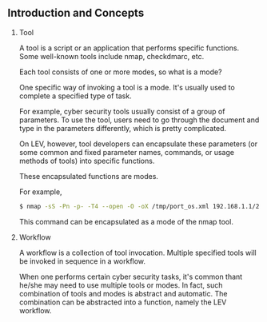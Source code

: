 ## Introduction and Concepts

1. Tool

   A tool is a script or an application that performs specific functions. Some well-known tools include nmap, checkdmarc, etc.

   Each tool consists of one or more modes, so what is a mode?

   One specific way of invoking a tool is a mode. It's usually used to complete a specified type of task.

   For example, cyber security tools usually consist of a group of parameters. To use the tool, users need to go through the document and type in the parameters differently, which is pretty complicated. 
   
   On LEV, however, tool developers can encapsulate these parameters (or some common and fixed parameter names, commands, or usage methods of tools) into specific functions.
   
   These encapsulated functions are modes. 

   For example,

   ```bash
   $ nmap -sS -Pn -p- -T4 --open -O -oX /tmp/port_os.xml 192.168.1.1/24
   ```

   This command can be encapsulated as a mode of the nmap tool.

2. Workflow

   A workflow is a collection of tool invocation. Multiple specified tools will be invoked in sequence in a workflow. 
   
   When one performs certain cyber security tasks, it's common thant he/she may need to use multiple tools or modes. In fact, such combination of tools and modes is abstract and automatic. The combination can be abstracted into a function, namely the LEV workflow.
  
